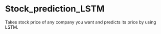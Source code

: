 # Stock_prediction_LSTM
Takes stock price of any company you want and predicts its price by using LSTM. 
